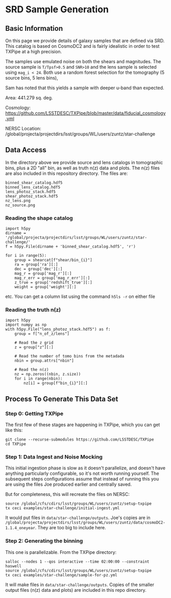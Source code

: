 # SRD Sample Generation

## Basic Information

On this page we provide details of galaxy samples that are defined via SRD. This catalog is based on CosmoDC2 and is fairly idealistic in order to test TXPipe at a high precision. 

The samples use emulated noise on both the shears and magnitudes. The source sample is `T/Tpsf>0.5` and `SNR>10` and the lens sample is selected using `mag_i < 24`.  Both use a random forest selection for the tomography (5 source bins, 5 lens bins),

Sam has noted that this yields a sample with deeper u-band than expected.


Area: 441.279 sq. deg.

Cosmology: https://github.com/LSSTDESC/TXPipe/blob/master/data/fiducial_cosmology.yml

NERSC Location: /global/projecta/projectdirs/lsst/groups/WL/users/zuntz/star-challenge



## Data Access

In the directory above we provide source and lens catalogs in tomographic bins, plus a 2D "all" bin, as well as truth n(z) data and plots. The n(z) files are also included in this repository directory. The files are:

    binned_shear_catalog.hdf5
    binned_lens_catalog.hdf5
    lens_photoz_stack.hdf5
    shear_photoz_stack.hdf5
    nz_lens.png
    nz_source.png  


### Reading the shape catalog

    import h5py
    dirname = '/global/projecta/projectdirs/lsst/groups/WL/users/zuntz/star-challenge/'
    f = h5py.File(dirname + 'binned_shear_catalog.hdf5', 'r')

    for i in range(5):
        group = shearcat[f"shear/bin_{i}"]
        ra = group['ra'][:]
        dec = group['dec'][:]
        mag_r = group['mag_r'][:]
        mag_r_err = group['mag_r_err'][:]
        z_true = group['redshift_true'][:]
        weight = group['weight'][:]

etc. You can get a column list using the command `h5ls -r` on either file

### Reading the truth n(z)

    import h5py
    import numpy as np
    with h5py.File("lens_photoz_stack.hdf5") as f:
        group = f["n_of_z/lens"]

        # Read the z grid
        z = group["z"][:]

        # Read the number of tomo bins from the metadada
        nbin = group.attrs["nbin"]

        # Read the n(z)
        nz = np.zeros((nbin, z.size))
        for i in range(nbin):
            nz[i] = group[f"bin_{i}"][:]


## Process To Generate This Data Set

### Step 0: Getting TXPipe


The first few of these stages are happening in TXPipe, which you can get like this:

    git clone --recurse-submodules https://github.com/LSSTDESC/TXPipe
    cd TXPipe

### Step 1: Data Ingest and Noise Mocking

This initial ingestion phase is slow as it doesn't parallelize, and doesn't
have anything particularly configurable, so it's not worth running yourself. 
The subsequent steps configurations assume that instead of running this you are
using the files Joe produced earlier and centrally saved.

But for completeness, this will recreate the files on NERSC:

    source /global/cfs/cdirs/lsst/groups/WL/users/zuntz/setup-txpipe
    tx ceci examples/star-challenge/initial-ingest.yml


It would put files in `data/star-challenge/outputs`.  Joe's copies are in
`/global/projecta/projectdirs/lsst/groups/WL/users/zuntz/data/cosmoDC2-1.1.4_oneyear`.
They are too big to include here.

### Step 2: Generating the binning

This one is parallelizable.  From the TXPipe directory:

    salloc --nodes 1 --qos interactive --time 02:00:00 --constraint haswell
    source /global/cfs/cdirs/lsst/groups/WL/users/zuntz/setup-txpipe
    tx ceci examples/star-challenge/sample-for-pz.yml

It will make files in `data/star-challenge/outputs`.  Copies of the smaller output files (n(z) data and plots) are included in this repo directory.
